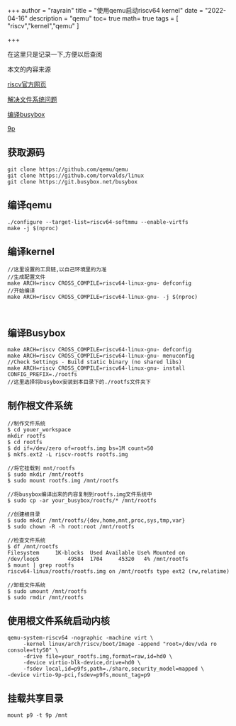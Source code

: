 +++
author = "rayrain"
title = "使用qemu启动riscv64 kernel"
date = "2022-04-16"
description = "qemu"
toc= true
math= true
tags = [
    "riscv","kernel","qemu"
]

+++



在这里只是记录一下,方便以后查阅

本文的内容来源

[riscv官方网页](https://risc-v-getting-started-guide.readthedocs.io/en/latest/linux-qemu.html) 

[解决文件系统问题](https://github.com/riscv-admin/risc-v-getting-started-guide/issues/29)

[编译busybox](https://www.cnblogs.com/jzcn/p/14932093.html)

[9p](https://wiki.qemu.org/Documentation/9psetup)

## 获取源码

```
git clone https://github.com/qemu/qemu
git clone https://github.com/torvalds/linux
git clone https://git.busybox.net/busybox
```

## 编译qemu

```
./configure --target-list=riscv64-softmmu --enable-virtfs
make -j $(nproc)
```

## 编译kernel

```
//这里设置的工具链,以自己环境里的为准
//生成配置文件
make ARCH=riscv CROSS_COMPILE=riscv64-linux-gnu- defconfig
//开始编译
make ARCH=riscv CROSS_COMPILE=riscv64-linux-gnu- -j $(nproc)



```

## 编译Busybox

```
make ARCH=riscv CROSS_COMPILE=riscv64-linux-gnu- defconfig
make ARCH=riscv CROSS_COMPILE=riscv64-linux-gnu- menuconfig
//Check Settings - Build static binary (no shared libs)
make ARCH=riscv CROSS_COMPILE=riscv64-linux-gnu- install CONFIG_PREFIX=./rootfs
//这里选择将busybox安装到本目录下的./rootfs文件夹下
```

## 制作根文件系统

```
//制作文件系统
$ cd youer_workspace
mkdir rootfs
$ cd rootfs
$ dd if=/dev/zero of=rootfs.img bs=1M count=50
$ mkfs.ext2 -L riscv-rootfs rootfs.img

//将它挂载到 mnt/rootfs
$ sudo mkdir /mnt/rootfs
$ sudo mount rootfs.img /mnt/rootfs

//将busybox编译出来的内容复制到rootfs.img文件系统中
$ sudo cp -ar your_busybox/rootfs/* /mnt/rootfs

//创建根目录
$ sudo mkdir /mnt/rootfs/{dev,home,mnt,proc,sys,tmp,var}
$ sudo chown -R -h root:root /mnt/rootfs
```

```
//检查文件系统
$ df /mnt/rootfs
Filesystem     1K-blocks  Used Available Use% Mounted on
/dev/loop5         49584  1704     45320   4% /mnt/rootfs
$ mount | grep rootfs
riscv64-linux/rootfs/rootfs.img on /mnt/rootfs type ext2 (rw,relatime)

//卸载文件系统
$ sudo umount /mnt/rootfs
$ sudo rmdir /mnt/rootfs
```



## 使用根文件系统启动内核

```
qemu-system-riscv64 -nographic -machine virt \
     -kernel linux/arch/riscv/boot/Image -append "root=/dev/vda ro console=ttyS0" \
     -drive file=your_rootfs.img,format=raw,id=hd0 \
     -device virtio-blk-device,drive=hd0 \
     -fsdev local,id=p9fs,path=./share,security_model=mapped \
-device virtio-9p-pci,fsdev=p9fs,mount_tag=p9
```

## 挂载共享目录

```
mount p9 -t 9p /mnt
```

